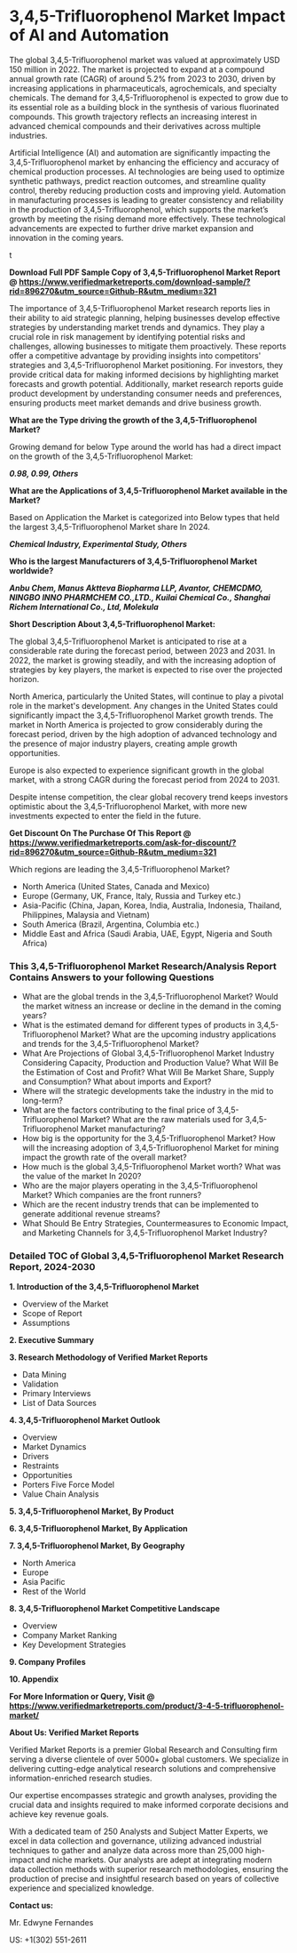 <meta name="title" content="Global 3,4,5-Trifluorophenol Market Impact of AI and Automation"><meta name="description" content="The global 3,4,5-Trifluorophenol market was valued at approximately USD 150 million in 2022. The market is projected to expand at a compound annual growth rate (CAGR) "><meta name="title" content="3,4,5-Trifluorophenol Market Size, Share, Scope, Trends, Growth, Opportunities, Analysis, Forecast"><h1>3,4,5-Trifluorophenol Market Impact of AI and Automation</h1><p>The global 3,4,5-Trifluorophenol market was valued at approximately USD 150 million in 2022. The market is projected to expand at a compound annual growth rate (CAGR) of around 5.2% from 2023 to 2030, driven by increasing applications in pharmaceuticals, agrochemicals, and specialty chemicals. The demand for 3,4,5-Trifluorophenol is expected to grow due to its essential role as a building block in the synthesis of various fluorinated compounds. This growth trajectory reflects an increasing interest in advanced chemical compounds and their derivatives across multiple industries.</p><p>Artificial Intelligence (AI) and automation are significantly impacting the 3,4,5-Trifluorophenol market by enhancing the efficiency and accuracy of chemical production processes. AI technologies are being used to optimize synthetic pathways, predict reaction outcomes, and streamline quality control, thereby reducing production costs and improving yield. Automation in manufacturing processes is leading to greater consistency and reliability in the production of 3,4,5-Trifluorophenol, which supports the market’s growth by meeting the rising demand more effectively. These technological advancements are expected to further drive market expansion and innovation in the coming years.</p>t</p><p id="" class=""><strong>Download Full PDF Sample Copy of 3,4,5-Trifluorophenol Market Report @ <a href="https://www.verifiedmarketreports.com/download-sample/?rid=896270&utm_source=Github-R&utm_medium=321" target="_blank">https://www.verifiedmarketreports.com/download-sample/?rid=896270&utm_source=Github-R&utm_medium=321</a></strong></p><p>The importance of&nbsp;3,4,5-Trifluorophenol Market research reports lies in their ability to aid strategic planning, helping businesses develop effective strategies by understanding market trends and dynamics. They play a crucial role in risk management by identifying potential risks and challenges, allowing businesses to mitigate them proactively. These reports offer a competitive advantage by providing insights into competitors' strategies and 3,4,5-Trifluorophenol Market positioning. For investors, they provide critical data for making informed decisions by highlighting market forecasts and growth potential. Additionally, market research reports guide product development by understanding consumer needs and preferences, ensuring products meet market demands and drive business growth.</p><p><strong>What are the&nbsp;Type driving the growth of the 3,4,5-Trifluorophenol Market?</strong></p><p id="" class="">Growing demand for below Type around the world has had a direct impact on the growth of the 3,4,5-Trifluorophenol Market:</p><em><strong>0.98, 0.99, Others</strong></em></p><strong>What are the&nbsp;Applications&nbsp;of 3,4,5-Trifluorophenol Market available in the Market?</strong></p><p id="" class="">Based on Application the Market is categorized into Below types that held the largest 3,4,5-Trifluorophenol Market share In 2024.</p><em><strong>Chemical Industry, Experimental Study, Others</strong></em></p><strong>Who is the largest Manufacturers of 3,4,5-Trifluorophenol Market worldwide?</strong></p><p><em><strong>Anbu Chem, Manus Aktteva Biopharma LLP, Avantor, CHEMCDMO, NINGBO INNO PHARMCHEM CO.,LTD., Kuilai Chemical Co., Shanghai Richem International Co., Ltd, Molekula</strong></em></p><p id="" class=""><strong>Short Description About 3,4,5-Trifluorophenol Market:</strong></p><p>The global 3,4,5-Trifluorophenol Market is anticipated to rise at a considerable rate during the forecast period, between 2023 and 2031. In 2022, the market is growing steadily, and with the increasing adoption of strategies by key players, the market is expected to rise over the projected horizon.</p><p>North America, particularly the United States, will continue to play a pivotal role in the market's development. Any changes in the United States could significantly impact the 3,4,5-Trifluorophenol Market growth trends. The market in North America is projected to grow considerably during the forecast period, driven by the high adoption of advanced technology and the presence of major industry players, creating ample growth opportunities.</p><p>Europe is also expected to experience significant growth in the global market, with a strong CAGR during the forecast period from 2024 to 2031.</p><p>Despite intense competition, the clear global recovery trend keeps investors optimistic about the 3,4,5-Trifluorophenol Market, with more new investments expected to enter the field in the future.</p><p id="" class=""><strong>Get Discount On The Purchase Of This Report @ <a href="https://www.verifiedmarketreports.com/ask-for-discount/?rid=896270&utm_source=Github-R&utm_medium=321" target="_blank">https://www.verifiedmarketreports.com/ask-for-discount/?rid=896270&utm_source=Github-R&utm_medium=321</a></strong></p>Which regions are leading the 3,4,5-Trifluorophenol Market?</p><ul><li>North America (United States, Canada and Mexico)</li><li>Europe (Germany, UK, France, Italy, Russia and Turkey etc.)</li><li>Asia-Pacific (China, Japan, Korea, India, Australia, Indonesia, Thailand, Philippines, Malaysia and Vietnam)</li><li>South America (Brazil, Argentina, Columbia etc.)</li><li>Middle East and Africa (Saudi Arabia, UAE, Egypt, Nigeria and South Africa)</li></ul><h3 id="" class="">This 3,4,5-Trifluorophenol Market Research/Analysis Report Contains Answers to your following Questions</h3><ul><li>What are the global trends in the 3,4,5-Trifluorophenol Market? Would the market witness an increase or decline in the demand in the coming years?</li><li>What is the estimated demand for different types of products in 3,4,5-Trifluorophenol Market? What are the upcoming industry applications and trends for the 3,4,5-Trifluorophenol Market?</li><li>What Are Projections of Global 3,4,5-Trifluorophenol Market Industry Considering Capacity, Production and Production Value? What Will Be the Estimation of Cost and Profit? What Will Be Market Share, Supply and Consumption? What about imports and Export?</li><li>Where will the strategic developments take the industry in the mid to long-term?</li><li>What are the factors contributing to the final price of 3,4,5-Trifluorophenol Market? What are the raw materials used for 3,4,5-Trifluorophenol Market manufacturing?</li><li>How big is the opportunity for the 3,4,5-Trifluorophenol Market? How will the increasing adoption of 3,4,5-Trifluorophenol Market for mining impact the growth rate of the overall market?</li><li>How much is the global 3,4,5-Trifluorophenol Market worth? What was the value of the market In 2020?</li><li>Who are the major players operating in the 3,4,5-Trifluorophenol Market? Which companies are the front runners?</li><li>Which are the recent industry trends that can be implemented to generate additional revenue streams?</li><li>What Should Be Entry Strategies, Countermeasures to Economic Impact, and Marketing Channels for 3,4,5-Trifluorophenol Market Industry?</li></ul><h3 id="" class="">Detailed TOC of Global 3,4,5-Trifluorophenol Market Research Report, 2024-2030</h3><p id="" class=""><strong>1. Introduction of the 3,4,5-Trifluorophenol Market</strong></p><ul><li>Overview of the Market</li><li>Scope of Report</li><li>Assumptions</li></ul><p id="" class=""><strong>2. Executive Summary</strong></p><p id="" class=""><strong>3. Research Methodology of Verified Market Reports</strong></p><ul><li>Data Mining</li><li>Validation</li><li>Primary Interviews</li><li>List of Data Sources</li></ul><p id="" class=""><strong>4. 3,4,5-Trifluorophenol Market Outlook</strong></p><ul><li>Overview</li><li>Market Dynamics</li><li>Drivers</li><li>Restraints</li><li>Opportunities</li><li>Porters Five Force Model</li><li>Value Chain Analysis</li></ul><p id="" class=""><strong>5. 3,4,5-Trifluorophenol Market, By Product</strong></p><p id="" class=""><strong>6. 3,4,5-Trifluorophenol Market, By Application</strong></p><p id="" class=""><strong>7. 3,4,5-Trifluorophenol Market, By Geography</strong></p><ul><li>North America</li><li>Europe</li><li>Asia Pacific</li><li>Rest of the World</li></ul><p id="" class=""><strong>8. 3,4,5-Trifluorophenol Market Competitive Landscape</strong></p><ul><li>Overview</li><li>Company Market Ranking</li><li>Key Development Strategies</li></ul><p id="" class=""><strong>9. Company Profiles</strong></p><p id="" class=""><strong>10. Appendix</strong></p><p id="" class=""><strong>For More Information or Query, Visit @ <a href="https://www.verifiedmarketreports.com/product/3-4-5-trifluorophenol-market/" target="_blank">https://www.verifiedmarketreports.com/product/3-4-5-trifluorophenol-market/</a></strong></p><p id="" class=""><strong>About Us: Verified Market Reports</strong></p><p id="" class="">Verified Market Reports is a premier Global Research and Consulting firm serving a diverse clientele of over 5000+ global customers. We specialize in delivering cutting-edge analytical research solutions and comprehensive information-enriched research studies.</p><p id="" class="">Our expertise encompasses strategic and growth analyses, providing the crucial data and insights required to make informed corporate decisions and achieve key revenue goals.</p><p id="" class="">With a dedicated team of 250 Analysts and Subject Matter Experts, we excel in data collection and governance, utilizing advanced industrial techniques to gather and analyze data across more than 25,000 high-impact and niche markets. Our analysts are adept at integrating modern data collection methods with superior research methodologies, ensuring the production of precise and insightful research based on years of collective experience and specialized knowledge.</p><p id="" class=""><strong>Contact us:</strong></p><p id="" class="">Mr. Edwyne Fernandes</p><p id="" class="">US: +1(302) 551-2611</p>